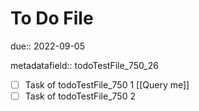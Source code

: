 # To Do File

due:: 2022-09-05

metadatafield:: todoTestFile_750\_26

- [ ] Task of todoTestFile_750 1 [[Query me]]
- [ ] Task of todoTestFile_750 2

